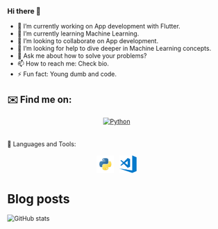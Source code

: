 ### Hi there 👋


- 🔭 I’m currently working on App development with Flutter.
- 🌱 I’m currently learning Machine Learning.
- 👯 I’m looking to collaborate on App development.
- 🤔 I’m looking for help to dive deeper in Machine Learning concepts.
- 💬 Ask me about how to solve your problems?
- 📫 How to reach me: Check bio.
- ⚡ Fun fact: Young dumb and code.

## ✉️ Find me on:


<p align="center">
 <a href="mailto:savidniaj01012001@gmail.com"> <img src="https://cdn.jsdelivr.net/npm/simple-icons@v3/icons/gmail.svg" alt="Python" height="40" style="vertical-align:top; margin:4px"></a>
</p>

<br />
🧰 Languages and Tools:
<p align="center">
<img src="https://raw.githubusercontent.com/github/explore/80688e429a7d4ef2fca1e82350fe8e3517d3494d/topics/python/python.png" alt="Python" height="40" style="vertical-align:top; margin:4px">
<img src="https://raw.githubusercontent.com/github/explore/80688e429a7d4ef2fca1e82350fe8e3517d3494d/topics/visual-studio-code/visual-studio-code.png" alt="VS Code" height="40" style="vertical-align:top; margin:4px">
</p>

# Blog posts
<!-- BLOG-POST-LIST:START -->
<!-- BLOG-POST-LIST:END -->
![GitHub stats](https://github-readme-stats.vercel.app/api?username=DivasJain&show_icons=true&theme=tokyonight)
